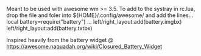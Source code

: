 Meant to be used with awesome wm >= 3.5.
To add to the systray in rc.lua, drop the file and foler into 
${HOME}/.config/awesome/ and add the lines...
local battery=require("battery")
...
left/right_layout:add(battery.imgbx)
left/right_layout:add(battery.txtbx)

Inspired heavily from the battery widget @ https://awesome.naquadah.org/wiki/Closured_Battery_Widget
